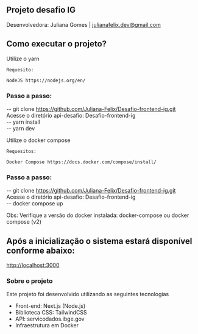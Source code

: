 ## Projeto desafio IG
Desenvolvedora: Juliana Gomes | julianafelix.dev@gmail.com

## Como executar o projeto?

Utilize o yarn 

    Requesito:
    
    NodeJS https://nodejs.org/en/
   
### Passo a passo: 
-- git clone https://github.com/Juliana-Felix/Desafio-frontend-ig.git <br>
Acesse o diretório api-desafio: Desafio-frontend-ig  <br>
-- yarn install  <br>
-- yarn dev

Utilize o docker compose
    
    Requesitos:
    
    Docker Compose https://docs.docker.com/compose/install/
    
### Passo a passo: 
-- git clone https://github.com/Juliana-Felix/Desafio-frontend-ig.git <br>
Acesse o diretório api-desafio: Desafio-frontend-ig  <br>
 -- docker compose up
 
 Obs: Verifique a versão do docker instalada: docker-compose ou docker compose (v2)
 
## Após a inicialização o sistema estará disponível conforme abaixo:

[http://localhost:3000](http://localhost:3000)

### Sobre o projeto

Este projeto foi desenvolvido utilizando as seguintes tecnologias

- Front-end: Next.js (Node.js)
- Biblioteca CSS: TailwindCSS
- API: servicodados.ibge.gov
- Infraestrutura em Docker
